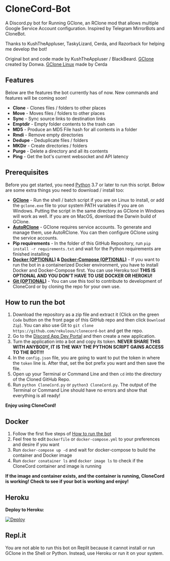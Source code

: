 # CloneCord-Bot

A Discord.py bot for Running GClone, an RClone mod that allows multiple Google Service Account configuration. Inspired by Telegram MirrorBots and CloneBot.

Thanks to KushTheAppluser, TaskyLizard, Cerda, and Razorback for helping me develop the bot!

Original bot and code made by KushTheAppluser / BlackBeard. [GClone](https://github.com/donwa/gclone) created by Donwa. [GClone Linux](https://github.com/AndreVuillemot160/gclone) made by Cerda

## Features

Below are the features the bot currently has of now. New commands and features will be coming soon!

- **Clone** - Clones files / folders to other places
- **Move** - Moves files / folders to other places
- **Sync** - Sync source links to destination links
- **Emptdir** - Empty folder contents to the trash can
- **MD5** - Produce an MD5 File hash for all contents in a folder
- **Rmdi** - Remove empty directories
- **Dedupe** - Deduplicate files / folders
- **MKDir** - Create directories / folders
- **Purge** - Delete a directory and all its contents
- **Ping** - Get the bot's current websocket and API latency

## Prerequisites

Before you get started, you need [Python](https://python.org) 3.7 or later to run this script. Below are some extra things you need to download / install too:

- **[GClone](https://github.com/donwa/gclone)** - Run the shell / batch script if you are on Linux to install, or add the `gclone.exe` file to your system PATH variables if you are on Windows. Putting the script in the same directory as GClone in Windows will work as well. If you are on MacOS, download the Darwin build of GClone.
- **[AutoRClone](https://github.com/xyou365/autorclone)** - GClone requires service accounts. To generate and manage them, use AutoRClone. You can then configure GClone using the service accounts.
- **Pip requirements** - In the folder of this GitHub Repository, run `pip install -r requirements.txt` and wait for the Python requirements are finished installing
- **[Docker (OPTIONAL)](https://docker.com) & [Docker-Compose (OPTIONAL)](https://docs.docker.com/compose)** - If you want to run the bot in a containerized Docker environment, you have to install Docker and Docker-Compose first. You can use Heroku too! **THIS IS OPTIONAL AND YOU DON'T HAVE TO USE DOCKER OR HEROKU!**
- **[Git (OPTIONAL)](https://git-scm.com)** - You can use this tool to contribute to development of CloneCord or by cloning the repo for your own use.

## How to run the bot

1. Download the repository as a zip file and extract it (Click on the green `Code` button on the front page of this GitHub repo and then click `Download Zip`). You can also use Git to `git clone https://github.com/rekulous/clonecord-bot` and get the repo.
2. Go to the [Discord App Dev Portal](https://discord.com/developers/applications) and then create a new application.
3. Turn the application into a bot and copy its token. **NEVER SHARE THIS WITH ANYBODY, IT IS THE WAY THE PYTHON SCRIPT GAINS ACCESS TO THE BOT!!!**
4. In the `config.json` file, you are going to want to put the token in where the `token` line is. After that, set the bot prefix you want and then save the file.
5. Open up your Terminal or Command Line and then `cd` into the directory of the Cloned GitHub Repo.
6. Run `python CloneCord.py` or `python3 CloneCord.py`. The output of the Terminal or Command Line should have no errors and show that everything is all ready!

**Enjoy using CloneCord!**

## Docker

1. Follow the first five steps of [How to run the bot](#How-to-run-the-bot)
2. Feel free to edit `Dockerfile` or `docker-compose.yml` to your preferences and desire if you want
3. Run `docker-compose up -d` and wait for docker-compose to build the container and Docker image
4. Run `docker conatainer ls` and `docker image ls` to check if the CloneCord container and image is running

**If the image and container exists, and the container is running, CloneCord is working! Check to see if your bot is working and enjoy!**

## Heroku

**Deploy to Heroku:**

 [![Deploy](https://www.herokucdn.com/deploy/button.svg)](https://heroku.com/deploy?template=https://github.com/Rekulous/CloneCord-Bot/blob/main)

## Repl.it

You are not able to run this bot on Replit because it cannot install or run GClone in the Shell or Python. Instead, use Heroku or run it on your system.

